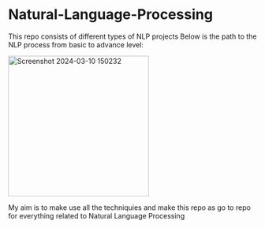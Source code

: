 # Natural-Language-Processing
This repo consists of different types of NLP projects 
Below is the path to the NLP process from basic to advance level:

<img width="285" alt="Screenshot 2024-03-10 150232" src="https://github.com/shivdattaredekar/Natural-Language-Processing/assets/46707992/847d3b40-8ace-462d-8988-7d4d658e1dd0">

My aim is to make use all the techniquies and make this repo as go to repo for everything related to Natural Language Processing 
